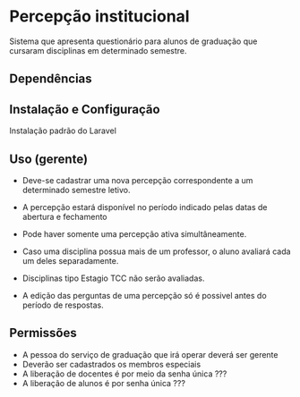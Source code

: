 # Percepção institucional

Sistema que apresenta questionário para alunos de graduação que cursaram disciplinas em determinado semestre.

## Dependências


## Instalação e Configuração

Instalação padrão do Laravel

## Uso (gerente)

* Deve-se cadastrar uma nova percepção correspondente a um determinado semestre letivo.
* A percepção estará disponível no período indicado pelas datas de abertura e fechamento
* Pode haver somente uma percepção ativa simultâneamente.

* Caso uma disciplina possua mais de um professor, o aluno avaliará cada um deles separadamente.
* Disciplinas tipo Estagio TCC não serão avaliadas.

* A edição das perguntas de uma percepção só é possivel antes do período de respostas.

## Permissões

* A pessoa do serviço de graduação que irá operar deverá ser gerente
* Deverão ser cadastrados os membros especiais
* A liberação de docentes é por meio da senha única ???
* A liberação de alunos é por senha única ???  